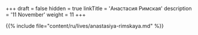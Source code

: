 +++
draft = false
hidden = true
linkTitle = 'Анастасия Римская'
description = '11 November'
weight = 11
+++

{{% include file="content/ru/lives/anastasiya-rimskaya.md" %}}
